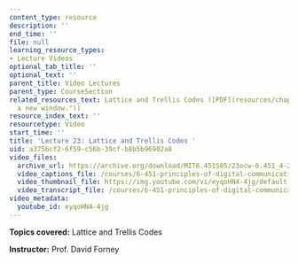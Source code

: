 ```yaml
---
content_type: resource
description: ''
end_time: ''
file: null
learning_resource_types:
- Lecture Videos
optional_tab_title: ''
optional_text: ''
parent_title: Video Lectures
parent_type: CourseSection
related_resources_text: Lattice and Trellis Codes ([PDF](resources/chap14 "Open in
  a new window."))
resource_index_text: ''
resourcetype: Video
start_time: ''
title: 'Lecture 23: Lattice and Trellis Codes '
uid: a375bcf2-6f59-c56b-39cf-b8b5b96902a8
video_files:
  archive_url: https://archive.org/download/MIT6.451S05/23ocw-6.451_4-261-04may2005-220k.mp4
  video_captions_file: /courses/6-451-principles-of-digital-communication-ii-spring-2005/b3f591dfb3255faea861303725c49eb6_eyqoHN4-4jg.vtt
  video_thumbnail_file: https://img.youtube.com/vi/eyqoHN4-4jg/default.jpg
  video_transcript_file: /courses/6-451-principles-of-digital-communication-ii-spring-2005/f9a499f36ac6acd2b6c7e262499690c8_eyqoHN4-4jg.pdf
video_metadata:
  youtube_id: eyqoHN4-4jg
---
```


**Topics covered:** Lattice and Trellis Codes

**Instructor:** Prof. David Forney